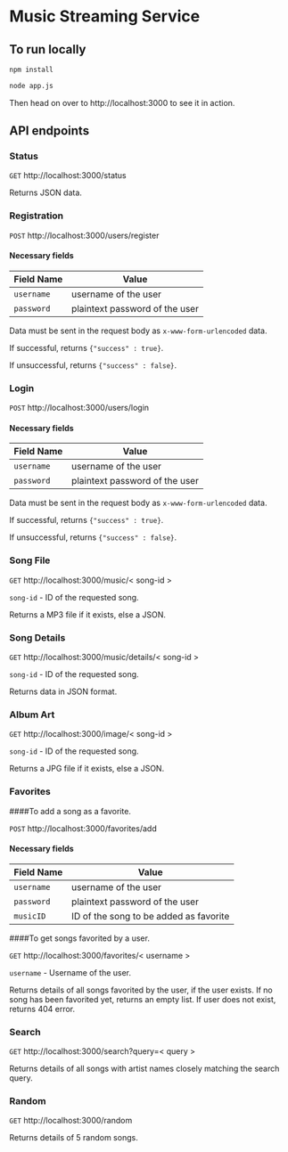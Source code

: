 # Music Streaming Service

## To run locally

```bash
npm install

node app.js
```

Then head on over to http://localhost:3000 to see it in action.

## API endpoints

### Status
`GET`
http://localhost:3000/status

Returns JSON data.

### Registration
`POST`
http://localhost:3000/users/register

#### Necessary fields

Field Name | Value
--- | ---
`username` | username of the user
`password` | plaintext password of the user

Data must be sent in the request body as `x-www-form-urlencoded` data.

If successful, returns ```{"success" : true}```.

If unsuccessful, returns ```{"success" : false}```.

### Login
`POST`
http://localhost:3000/users/login

#### Necessary fields

Field Name | Value
--- | ---
`username` | username of the user
`password` | plaintext password of the user

Data must be sent in the request body as `x-www-form-urlencoded` data.

If successful, returns ```{"success" : true}```.

If unsuccessful, returns ```{"success" : false}```.

### Song File
`GET`
http://localhost:3000/music/< song-id >

`song-id` - ID of the requested song.

Returns a MP3 file if it exists, else a JSON.

### Song Details
`GET`
http://localhost:3000/music/details/< song-id >

`song-id` - ID of the requested song.

Returns data in JSON format.

### Album Art
`GET`
http://localhost:3000/image/< song-id >

`song-id` - ID of the requested song.

Returns a JPG file if it exists, else a JSON.

### Favorites
####To add a song as a favorite.

`POST`
http://localhost:3000/favorites/add

#### Necessary fields

Field Name | Value
--- | ---
`username` | username of the user
`password` | plaintext password of the user
`musicID` | ID of the song to be added as favorite

####To get songs favorited by a user.

`GET`
http://localhost:3000/favorites/< username >

`username` - Username of the user.

Returns details of all songs favorited by the user, if the user exists.
If no song has been favorited yet, returns an empty list.
If user does not exist, returns 404 error.

### Search
`GET`
http://localhost:3000/search?query=< query >

Returns details of all songs with artist names closely matching the search query.

### Random
`GET`
http://localhost:3000/random

Returns details of 5 random songs.
